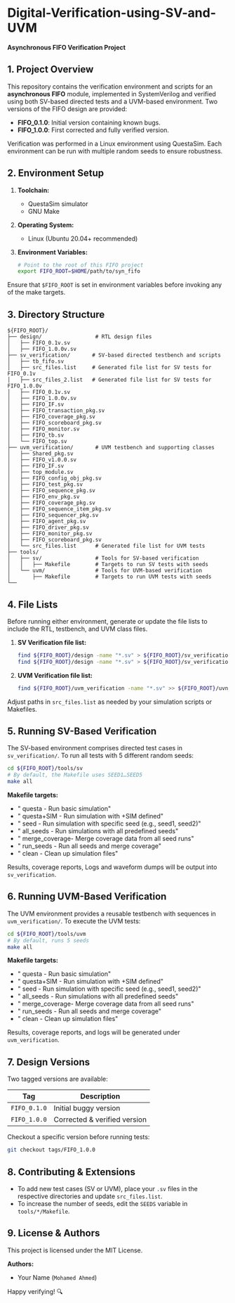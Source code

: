 # Digital-Verification-using-SV-and-UVM
**Asynchronous FIFO Verification Project**

## 1. Project Overview

This repository contains the verification environment and scripts for an **asynchronous FIFO** module, implemented in SystemVerilog and verified using both SV-based directed tests and a UVM-based environment. Two versions of the FIFO design are provided:

* **FIFO\_0.1.0**: Initial version containing known bugs.
* **FIFO\_1.0.0**: First corrected and fully verified version.

Verification was performed in a Linux environment using QuestaSim. Each environment can be run with multiple random seeds to ensure robustness.

## 2. Environment Setup

1. **Toolchain:**

   * QuestaSim simulator
   * GNU Make
2. **Operating System:**

   * Linux (Ubuntu 20.04+ recommended)
3. **Environment Variables:**

   ```bash
   # Point to the root of this FIFO project
   export FIFO_ROOT=$HOME/path/to/syn_fifo
   ```

Ensure that `$FIFO_ROOT` is set in environment variables before invoking any of the make targets.

## 3. Directory Structure

```
${FIFO_ROOT}/
├── design/                 # RTL design files
│   ├── FIFO_0.1v.sv
│   ├── FIFO_1.0.0v.sv
├── sv_verification/       # SV-based directed testbench and scripts
│   ├── tb_fifo.sv
│   ├── src_files.list     # Generated file list for SV tests for FIFO_0.1v
│   ├── src_files_2.list   # Generated file list for SV tests for FIFO_1.0.0v
│   ├── FIFO_0.1v.sv
│   ├── FIFO_1.0.0v.sv
│   ├── FIFO_IF.sv
│   ├── FIFO_transaction_pkg.sv
│   ├── FIFO_coverage_pkg.sv
│   ├── FIFO_scoreboard_pkg.sv
│   ├── FIFO_monitor.sv
│   ├── FIFO_tb.sv
│   └── FIFO_top.sv
├── uvm_verification/       # UVM testbench and supporting classes
│   ├── Shared_pkg.sv      
│   ├── FIFO_v1.0.0.sv     
│   ├── FIFO_IF.sv        
│   ├── top_module.sv         
│   ├── FIFO_config_obj_pkg.sv         
│   ├── FIFO_test_pkg.sv        
│   ├── FIFO_sequence_pkg.sv         
│   ├── FIFO_env_pkg.sv         
│   ├── FIFO_coverage_pkg.sv        
│   ├── FIFO_sequence_item_pkg.sv         
│   ├── FIFO_sequencer_pkg.sv
│   ├── FIFO_agent_pkg.sv
│   ├── FIFO_driver_pkg.sv
│   ├── FIFO_monitor_pkg.sv
│   ├── FIFO_scoreboard_pkg.sv       
│   └── src_files.list      # Generated file list for UVM tests
├── tools/
│   ├── sv/                 # Tools for SV-based verification
│   │   ├── Makefile        # Targets to run SV tests with seeds
│   └── uvm/                # Tools for UVM-based verification
│       ├── Makefile        # Targets to run UVM tests with seeds
└── 
```

## 4. File Lists

Before running either environment, generate or update the file lists to include the RTL, testbench, and UVM class files.

1. **SV Verification file list:**

   ```bash
   find ${FIFO_ROOT}/design -name "*.sv" > ${FIFO_ROOT}/sv_verification/src_files.list
   find ${FIFO_ROOT}/design -name "*.sv" > ${FIFO_ROOT}/sv_verification/src_files_2.list
   ```

2. **UVM Verification file list:**

   ```bash
   find ${FIFO_ROOT}/uvm_verification -name "*.sv" >> ${FIFO_ROOT}/uvn_verification/src_files.list
   ```

Adjust paths in `src_files.list` as needed by your simulation scripts or Makefiles.

## 5. Running SV-Based Verification

The SV-based environment comprises directed test cases in `sv_verification/`. To run all tests with 5 different random seeds:

```bash
cd ${FIFO_ROOT}/tools/sv
# By default, the Makefile uses SEED1…SEED5
make all
```

**Makefile targets:**

* "  questa        - Run basic simulation"
* "  questa+SIM    - Run simulation with +SIM defined"
* "  seed<number>  - Run simulation with specific seed (e.g., seed1, seed2)"
* "  all_seeds     - Run simulations with all predefined seeds"
* "  merge_coverage- Merge coverage data from all seed runs"
* "  run_seeds     - Run all seeds and merge coverage"
* "  clean         - Clean up simulation files"

Results, coverage reports, Logs and waveform dumps will be output into `sv_verification`.

## 6. Running UVM-Based Verification

The UVM environment provides a reusable testbench with sequences in `uvm_verification/`. To execute the UVM tests:

```bash
cd ${FIFO_ROOT}/tools/uvm
# By default, runs 5 seeds
make all
```

**Makefile targets:**

* "  questa        - Run basic simulation"
* "  questa+SIM    - Run simulation with +SIM defined"
* "  seed<number>  - Run simulation with specific seed (e.g., seed1, seed2)"
* "  all_seeds     - Run simulations with all predefined seeds"
* "  merge_coverage- Merge coverage data from all seed runs"
* "  run_seeds     - Run all seeds and merge coverage"
* "  clean         - Clean up simulation files"	

Results, coverage reports, and logs will be generated under `uvm_verification`.

## 7. Design Versions

Two tagged versions are available:

| Tag          | Description                  |
| ------------ | ---------------------------- |
| `FIFO_0.1.0` | Initial buggy version        |
| `FIFO_1.0.0` | Corrected & verified version |

Checkout a specific version before running tests:

```bash
git checkout tags/FIFO_1.0.0
```

## 8. Contributing & Extensions

* To add new test cases (SV or UVM), place your `.sv` files in the respective directories and update `src_files.list`.
* To increase the number of seeds, edit the `SEEDS` variable in `tools/*/Makefile`.

## 9. License & Authors

This project is licensed under the MIT License.

**Authors:**

* Your Name (`Mohamed Ahmed`)

Happy verifying! 🔍
